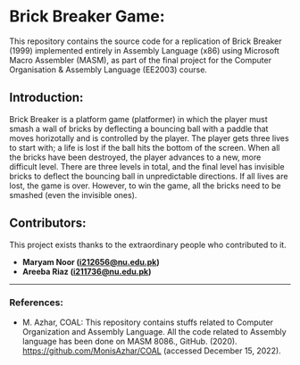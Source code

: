 # Brick Breaker Game:

This repository contains the source code for a replication of Brick Breaker (1999) implemented entirely in Assembly Language (x86) using Microsoft Macro Assembler (MASM), as part of the final project for the Computer Organisation &amp; Assembly Language (EE2003) course.

## Introduction:

Brick Breaker is a platform game (platformer) in which the player must smash a wall of bricks by deflecting a bouncing ball with a paddle that moves horizotally and is controlled by the player. The player gets three lives to start with; a life is lost if the ball hits the bottom of the screen. When all the bricks have been destroyed, the player advances to a new, more difficult level. There are three levels in total, and the final level has invisible bricks to deflect the bouncing ball in unpredictable directions. If all lives are lost, the game is over. However, to win the game, all the bricks need to be smashed (even the invisible ones).

## Contributors:

This project exists thanks to the extraordinary people who contributed to it.
* **Maryam Noor (i212656@nu.edu.pk)**
* **Areeba Riaz (i211736@nu.edu.pk)**

---

### References:

* M. Azhar, COAL: This repository contains stuffs related to Computer Organization and Assembly Language. All the code related to Assembly language has been done on MASM 8086., GitHub. (2020). https://github.com/MonisAzhar/COAL (accessed December 15, 2022).
